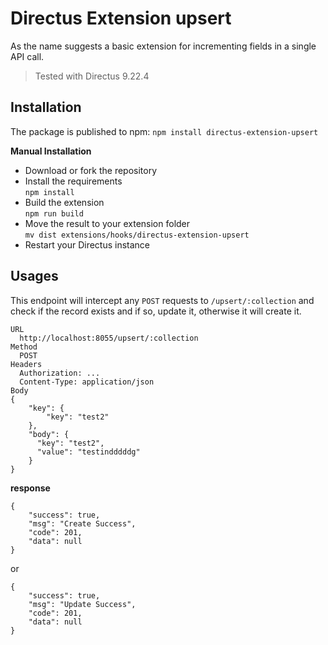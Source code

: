 # Directus Extension upsert

As the name suggests a basic extension for incrementing fields in a single API call.

> Tested with Directus 9.22.4

## Installation

The package is published to npm:
`npm install directus-extension-upsert`

**Manual Installation**
- Download or fork the repository
- Install the requirements\
  `npm install`
- Build the extension\
  `npm run build`
- Move the result to your extension folder\
  `mv dist extensions/hooks/directus-extension-upsert`
- Restart your Directus instance

## Usages

This endpoint will intercept any `POST` requests to `/upsert/:collection` and check if the record exists and if so, update it, otherwise it will create it.


```
URL
  http://localhost:8055/upsert/:collection
Method
  POST
Headers
  Authorization: ...
  Content-Type: application/json
Body
{
    "key": {
        "key": "test2"
    },
    "body": {
      "key": "test2",
      "value": "testindddddg"
    }
}
```
**response**
```
{
    "success": true,
    "msg": "Create Success",
    "code": 201,
    "data": null
}
```

or

```
{
    "success": true,
    "msg": "Update Success",
    "code": 201,
    "data": null
}
```
